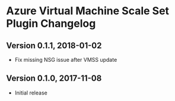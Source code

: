 # Azure Virtual Machine Scale Set Plugin Changelog

## Version 0.1.1, 2018-01-02
* Fix missing NSG issue after VMSS update

## Version 0.1.0, 2017-11-08
* Initial release
